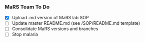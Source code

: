 ### MaRS Team To Do 

- [x] Upload .md version of MaRS lab SOP 
- [ ] Update master README.md (see /SOP/README.md template) 
- [ ] Consolidate MaRS versions and branches 
- [ ] Stop malaria 
